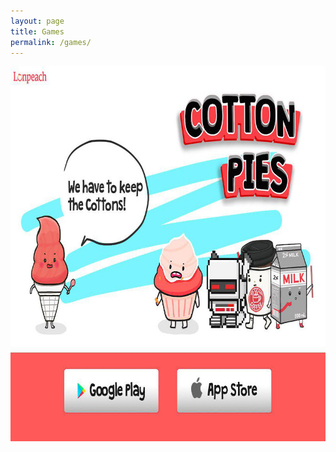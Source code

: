 ```yaml
---
layout: page
title: Games
permalink: /games/
---
```

<style type="text/css">
  .visual { width:100%; margin:0 auto; text-align:center; }
  .visual img { max-width:100%; }
</style>
<script src="http://mattstow.com/experiment/responsive-image-maps/jquery.rwdImageMaps.min.js"></script>
<script>
  (function($) {
    $(document).ready(function(e) {
      $('img[usemap]').rwdImageMaps();
    });
  })(jQuery);
</script>

<div class="visual">
  <img src="/images/cotton_pies_banner.jpg" width="800" height="600" alt="Cotton Pies 소개" usemap="#eventMap" />
  <map name="eventMap">
    <area shape="rect" coords="135,480,375,555" href="http://goo.gl/hv4gdS" alt="Google Play Store" target="_blank">
    <area shape="rect" coords="420,480,660,555" href="http://goo.gl/WKbHFS" alt="App Store" target="_blank">
  </map>
</div>
